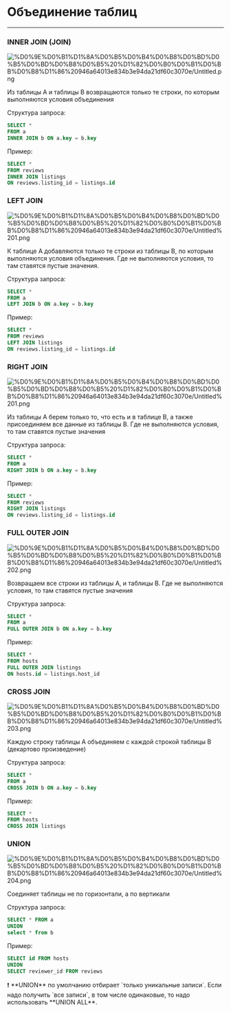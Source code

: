 # Объединение таблиц

---

### INNER JOIN (JOIN)

![%D0%9E%D0%B1%D1%8A%D0%B5%D0%B4%D0%B8%D0%BD%D0%B5%D0%BD%D0%B8%D0%B5%20%D1%82%D0%B0%D0%B1%D0%BB%D0%B8%D1%86%20946a64013e834b3e94da21df60c3070e/Untitled.png](🌖%20Спецификация%20по%20продуктовой%20разработке/Аналитика%20продукта/SQL2/Объединение%20таблиц%20946a64013e834b3e94da21df60c3070e/Untitled.png)

Из таблицы А и таблицы В возвращаются только те строки, по которым выполняются условия объединения

Структура запроса:

```sql
SELECT *
FROM a
INNER JOIN b ON a.key = b.key

```

Пример:

```sql
SELECT * 
FROM reviews 
INNER JOIN listings 
ON reviews.listing_id = listings.id
```

### LEFT JOIN

![%D0%9E%D0%B1%D1%8A%D0%B5%D0%B4%D0%B8%D0%BD%D0%B5%D0%BD%D0%B8%D0%B5%20%D1%82%D0%B0%D0%B1%D0%BB%D0%B8%D1%86%20946a64013e834b3e94da21df60c3070e/Untitled%201.png](🌖%20Спецификация%20по%20продуктовой%20разработке/Аналитика%20продукта/SQL2/Объединение%20таблиц%20946a64013e834b3e94da21df60c3070e/Untitled%201.png)

К таблице А добавляются только те строки из таблицы В, по которым выполняются условия объединения. Где не выполняются условия, то там ставятся пустые значения.

Структура запроса:

```sql
SELECT *
FROM a
LEFT JOIN b ON a.key = b.key

```

Пример:

```sql
SELECT * 
FROM reviews 
LEFT JOIN listings 
ON reviews.listing_id = listings.id
```

### RIGHT JOIN

![%D0%9E%D0%B1%D1%8A%D0%B5%D0%B4%D0%B8%D0%BD%D0%B5%D0%BD%D0%B8%D0%B5%20%D1%82%D0%B0%D0%B1%D0%BB%D0%B8%D1%86%20946a64013e834b3e94da21df60c3070e/Untitled%201.png](🌖%20Спецификация%20по%20продуктовой%20разработке/Аналитика%20продукта/SQL2/Объединение%20таблиц%20946a64013e834b3e94da21df60c3070e/Untitled%201.png)

Из таблицы А берем только то, что есть и в таблице В, а также присоединяем все данные из таблицы В. Где не выполняются условия, то там ставятся пустые значения

Структура запроса:

```sql
SELECT *
FROM a
RIGHT JOIN b ON a.key = b.key

```

Пример:

```sql
SELECT * 
FROM reviews 
RIGHT JOIN listings 
ON reviews.listing_id = listings.id
```

### FULL OUTER JOIN

![%D0%9E%D0%B1%D1%8A%D0%B5%D0%B4%D0%B8%D0%BD%D0%B5%D0%BD%D0%B8%D0%B5%20%D1%82%D0%B0%D0%B1%D0%BB%D0%B8%D1%86%20946a64013e834b3e94da21df60c3070e/Untitled%202.png](🌖%20Спецификация%20по%20продуктовой%20разработке/Аналитика%20продукта/SQL2/Объединение%20таблиц%20946a64013e834b3e94da21df60c3070e/Untitled%202.png)

Возвращаем все строки из таблицы А, и таблицы В. Где не выполняются условия, то там ставятся пустые значения

Структура запроса:

```sql
SELECT *
FROM a
FULL OUTER JOIN b ON a.key = b.key

```

Пример:

```sql
SELECT * 
FROM hosts 
FULL OUTER JOIN listings 
ON hosts.id = listings.host_id
```

### CROSS JOIN

![%D0%9E%D0%B1%D1%8A%D0%B5%D0%B4%D0%B8%D0%BD%D0%B5%D0%BD%D0%B8%D0%B5%20%D1%82%D0%B0%D0%B1%D0%BB%D0%B8%D1%86%20946a64013e834b3e94da21df60c3070e/Untitled%203.png](🌖%20Спецификация%20по%20продуктовой%20разработке/Аналитика%20продукта/SQL2/Объединение%20таблиц%20946a64013e834b3e94da21df60c3070e/Untitled%203.png)

Каждую строку таблицы А объединяем с каждой строкой таблицы В (декартово произведение)

Структура запроса:

```sql
SELECT *
FROM a
CROSS JOIN b ON a.key = b.key
```

Пример:

```sql
SELECT * 
FROM hosts 
CROSS JOIN listings
```

### UNION

![%D0%9E%D0%B1%D1%8A%D0%B5%D0%B4%D0%B8%D0%BD%D0%B5%D0%BD%D0%B8%D0%B5%20%D1%82%D0%B0%D0%B1%D0%BB%D0%B8%D1%86%20946a64013e834b3e94da21df60c3070e/Untitled%204.png](🌖%20Спецификация%20по%20продуктовой%20разработке/Аналитика%20продукта/SQL2/Объединение%20таблиц%20946a64013e834b3e94da21df60c3070e/Untitled%204.png)

Соединяет таблицы не по горизонтали, а по вертикали

Структура запроса:

```sql
SELECT * FROM a
UNION 
select * from b
```

Пример:

```sql
SELECT id FROM hosts 
UNION
SELECT reviewer_id FROM reviews
```

<aside>
❗ **UNION** по умолчанию отбирает `только уникальные записи`.  Если надо получить `все записи`, в том числе одинаковые, то надо использовать **UNION ALL**.

</aside>